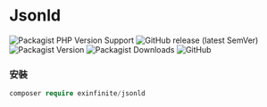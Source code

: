 # Jsonld

![Packagist PHP Version Support](https://img.shields.io/packagist/php-v/exinfinite/jsonld)
![GitHub release (latest SemVer)](https://img.shields.io/github/v/release/exinfinite/jsonld)
![Packagist Version](https://img.shields.io/packagist/v/exinfinite/jsonld)
![Packagist Downloads](https://img.shields.io/packagist/dt/exinfinite/jsonld)
![GitHub](https://img.shields.io/github/license/exinfinite/jsonld)

### 安裝

```php
composer require exinfinite/jsonld
```